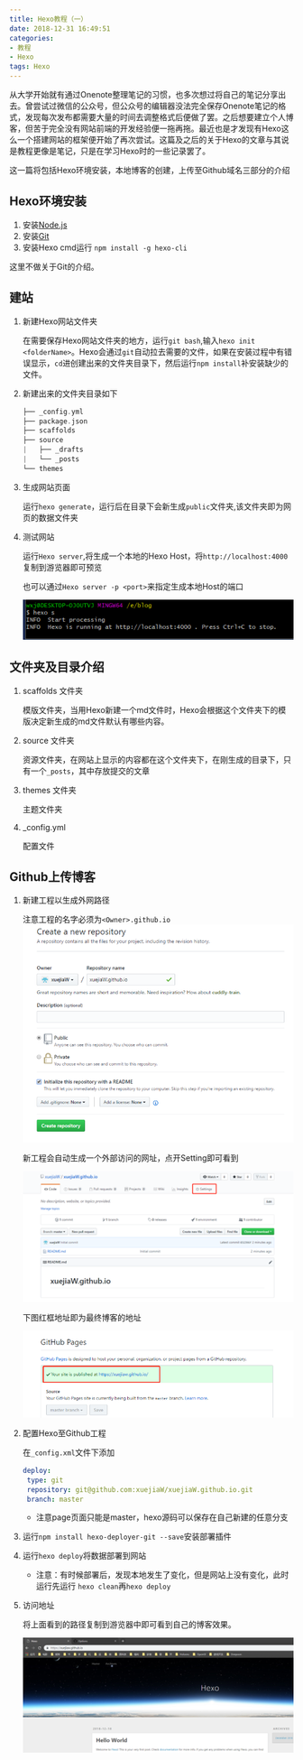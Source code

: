 ```yaml
---
title: Hexo教程（一）
date: 2018-12-31 16:49:51
categories: 
- 教程
- Hexo
tags: Hexo
---
```


从大学开始就有通过Onenote整理笔记的习惯，也多次想过将自己的笔记分享出去。曾尝试过微信的公众号，但公众号的编辑器没法完全保存Onenote笔记的格式，发现每次发布都需要大量的时间去调整格式后便做了罢。之后想要建立个人博客，但苦于完全没有网站前端的开发经验便一拖再拖。最近也是才发现有Hexo这么一个搭建网站的框架便开始了再次尝试。这篇及之后的关于Hexo的文章与其说是教程更像是笔记，只是在学习Hexo时的一些记录罢了。

这一篇将包括Hexo环境安装，本地博客的创建，上传至Github域名三部分的介绍

<!--more-->

## Hexo环境安装

1. 安装[Node.js](https://nodejs.org/en/)
2. 安装[Git](https://git-scm.com/)
3. 安装Hexo cmd运行 `npm install -g hexo-cli`

这里不做关于Git的介绍。

## 建站

1. 新建Hexo网站文件夹

   在需要保存Hexo网站文件夹的地方，运行`git bash`,输入`hexo init <folderName>`。Hexo会通过`git`自动拉去需要的文件，如果在安装过程中有错误显示，`cd`进创建出来的文件夹目录下，然后运行`npm install`补安装缺少的文件。

2. 新建出来的文件夹目录如下

   ```c++
   ├── _config.yml
   ├── package.json
   ├── scaffolds
   ├── source
   |   ├── _drafts
   |   └── _posts
   └── themes
   ```

3. 生成网站页面

   运行`hexo generate`，运行后在目录下会新生成`public`文件夹,该文件夹即为网页的数据文件夹

4. 测试网站

   运行`Hexo server`,将生成一个本地的Hexo Host，将`http://localhost:4000`复制到游览器即可预览

   也可以通过`Hexo server -p <port>`来指定生成本地Host的端口

   ![Hexo Server 运行后结果](Hexo_Tutorial_1/2018-12-17-00-29-25.png)

## 文件夹及目录介绍

1. scaffolds 文件夹

   模版文件夹，当用Hexo新建一个md文件时，Hexo会根据这个文件夹下的模版决定新生成的md文件默认有哪些内容。

2. source 文件夹

   资源文件夹，在网站上显示的内容都在这个文件夹下，在刚生成的目录下，只有一个`_posts`，其中存放提交的文章

3. themes 文件夹

   主题文件夹

4. _config.yml

   配置文件

## Github上传博客

1. 新建工程以生成外网路径

   注意工程的名字必须为`<Owner>.github.io`
   ![新建工程](Hexo_Tutorial_1/2018-12-17-23-45-06.png)

   新工程会自动生成一个外部访问的网址，点开Setting即可看到

   ![点开Setting](Hexo_Tutorial_1/2018-12-17-23-48-14.png)

   下图红框地址即为最终博客的地址

   ![地址](Hexo_Tutorial_1/2018-12-17-23-48-35.png)

2. 配置Hexo至Github工程

   在`_config.xml`文件下添加

   ```yml
   deploy:
    type: git
    repository: git@github.com:xuejiaW/xuejiaW.github.io.git
    branch: master
   ```

   * 注意page页面只能是master，hexo源码可以保存在自己新建的任意分支

3. 运行`npm install hexo-deployer-git --save`安装部署插件

4. 运行`hexo deploy`将数据部署到网站

   * 注意：有时候部署后，发现本地发生了变化，但是网站上没有变化，此时运行先运行 `hexo clean`再`hexo deploy`
  
5. 访问地址

    将上面看到的路径复制到游览器中即可看到自己的博客效果。

    ![搭建效果](Hexo_Tutorial_1/2018-12-31-14-35-49.png)